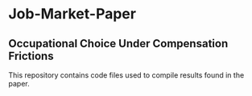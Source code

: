 # Job-Market-Paper

## Occupational Choice Under Compensation Frictions

This repository contains code files used to compile results found in the paper. 